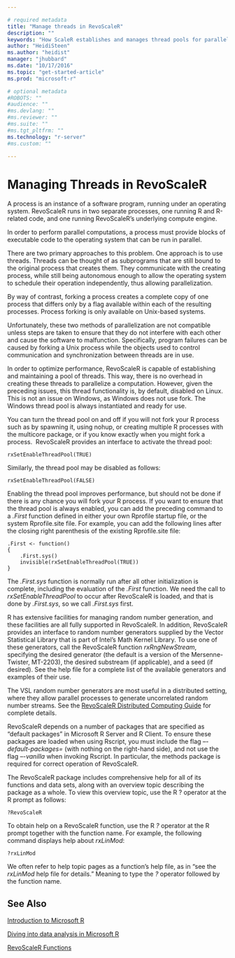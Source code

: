 ```yaml
---

# required metadata
title: "Manage threads in RevoScaleR"
description: ""
keywords: "How ScaleR establishes and manages thread pools for parallel processing."
author: "HeidiSteen"
ms.author: "heidist"
manager: "jhubbard"
ms.date: "10/17/2016"
ms.topic: "get-started-article"
ms.prod: "microsoft-r"

# optional metadata
#ROBOTS: ""
#audience: ""
#ms.devlang: ""
#ms.reviewer: ""
#ms.suite: ""
#ms.tgt_pltfrm: ""
ms.technology: "r-server"
#ms.custom: ""

---
```


# Managing Threads in RevoScaleR

A process is an instance of a software program, running under an operating system. RevoScaleR runs in two separate processes, one running R and R-related code, and one running RevoScaleR’s underlying compute engine.

In order to perform parallel computations, a process must provide blocks of executable code to the operating system that can be run in parallel.

There are two primary approaches to this problem. One approach is to use threads. Threads can be thought of as subprograms that are still bound to the original process that creates them. They communicate with the creating process, while still being autonomous enough to allow the operating system to schedule their operation independently, thus allowing parallelization.

By way of contrast, forking a process creates a complete copy of one process that differs only by a flag available within each of the resulting processes. Process forking is only available on Unix-based systems.

Unfortunately, these two methods of parallelization are not compatible unless steps are taken to ensure that they do not interfere with each other and cause the software to malfunction. Specifically, program failures can be caused by forking a Unix process while the objects used to control communication and synchronization between threads are in use.

In order to optimize performance, RevoScaleR is capable of establishing and maintaining a pool of threads. This way, there is no overhead in creating these threads to parallelize a computation. However, given the preceding issues, this thread functionality is, by default, disabled on Linux. This is not an issue on Windows, as Windows does not use fork. The Windows thread pool is always instantiated and ready for use.

You can turn the thread pool on and off if you will not fork your R process such as by spawning it, using nohup, or creating multiple R processes with the multicore package, or if you know exactly when you might fork a process.  RevoScaleR provides an interface to activate the thread pool:

	rxSetEnableThreadPool(TRUE)

Similarly, the thread pool may be disabled as follows:

	rxSetEnableThreadPool(FALSE)

Enabling the thread pool improves performance, but should not be done if there is any chance you will fork your R process. If you want to ensure that the thread pool is always enabled, you can add the preceding command to a *.First* function defined in either your own Rprofile startup file, or the system Rprofile.site file. For example, you can add the following lines after the closing right parenthesis of the existing Rprofile.site file:

	.First <- function()
	{
		.First.sys()
		invisible(rxSetEnableThreadPool(TRUE))
	}


The *.First.sys* function is normally run after all other initialization is complete, including the evaluation of the *.First* function. We need the call to *rxSetEnableThreadPool* to occur after RevoScaleR is loaded, and that is done by *.First.sys*, so we call *.First.sys* first.

R has extensive facilities for managing random number generation, and these facilities are all fully supported in RevoScaleR. In addition, RevoScaleR provides an interface to random number generators supplied by the Vector Statistical Library that is part of Intel’s Math Kernel Library. To use one of these generators, call the RevoScaleR function *rxRngNewStream*, specifying the desired generator (the default is a version of the Mersenne-Twister, MT-2203), the desired substream (if applicable), and a seed (if desired). See the help file for a complete list of the available generators and examples of their use.

The VSL random number generators are most useful in a distributed setting, where they allow parallel processes to generate uncorrelated random number streams. See the [RevoScaleR Distributed Computing Guide](how-to-revoscaler-distributed-computing.md)
for complete details.

RevoScaleR depends on a number of packages that are specified as “default packages” in Microsoft R Server and R Client. To ensure these packages are loaded when using Rscript, you must include the flag *–-default-packages=* (with nothing on the right-hand side), and not use the flag *–-vanilla* when invoking Rscript. In particular, the methods package is required for correct operation of RevoScaleR.

The RevoScaleR package includes comprehensive help for all of its functions and data sets, along with an overview topic describing the package as a whole. To view this overview topic, use the R ? operator at the R prompt as follows:

	?RevoScaleR

To obtain help on a RevoScaleR function, use the R *?* operator at the R prompt together with the function name. For example, the following command displays help about *rxLinMod*:

	?rxLinMod

We often refer to help topic pages as a function’s help file, as in “see the *rxLinMod* help file for details.” Meaning to type the *?* operator followed by the function name.

## See Also

[Introduction to Microsoft R](../microsoft-r-getting-started.md)

[Diving into data analysis in Microsoft R](how-to-introduction.md)

[RevoScaleR Functions](~/r-reference/revoscaler/revoscaler.md)
